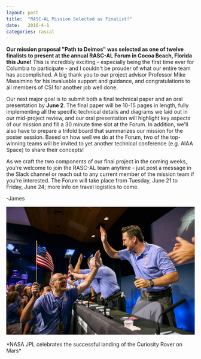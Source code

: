 ```yaml
---
layout: post
title:  "RASC-AL Mission Selected as Finalist!"
date:   2016-4-1
categories: rascal
---
```


**Our mission proposal "Path to Deimos" was selected as one of twelve finalists 
to present at the annual RASC-AL Forum in Cocoa Beach, Florida this June!** 
This is incredibly exciting - especially being the first time ever for Columbia 
to participate - and I couldn't be prouder of what our entire team has 
accomplished. A big thank you to our project advisor Professor Mike Massimino 
for his invaluable support and guidance, and congratulations to all members of 
CSI for another job well done.

Our next major goal is to submit both a final technical paper and an oral 
presentation by **June 2**. The final paper will be 10-15 pages in length, 
fully implementing all the specific technical details and diagrams we laid out 
in our mid-project review, and our oral presentation will highlight key aspects 
of our mission and fill a 30 minute time slot at the Forum. In addition, we'll 
also have to prepare a trifold board that summarizes our mission for the poster 
session. Based on how well we do at the Forum, two of the top-winning teams 
will be invited to yet another technical conference (e.g. AIAA Space) to share 
their concepts!

As we craft the two components of our final project in the coming weeks, you're 
welcome to join the RASC-AL team anytime - just post a message in the Slack 
channel or reach out to any current member of the mission team if you're 
interested. The Forum will take place from Tuesday, June 21 to Friday, June 24; 
more info on travel logistics to come.

-James

<p align="center">
	<img src="/assets/media/img/posts/rascal2.jpg"/>
</p>
*NASA JPL celebrates the successful landing of the Curiosity Rover on Mars*

